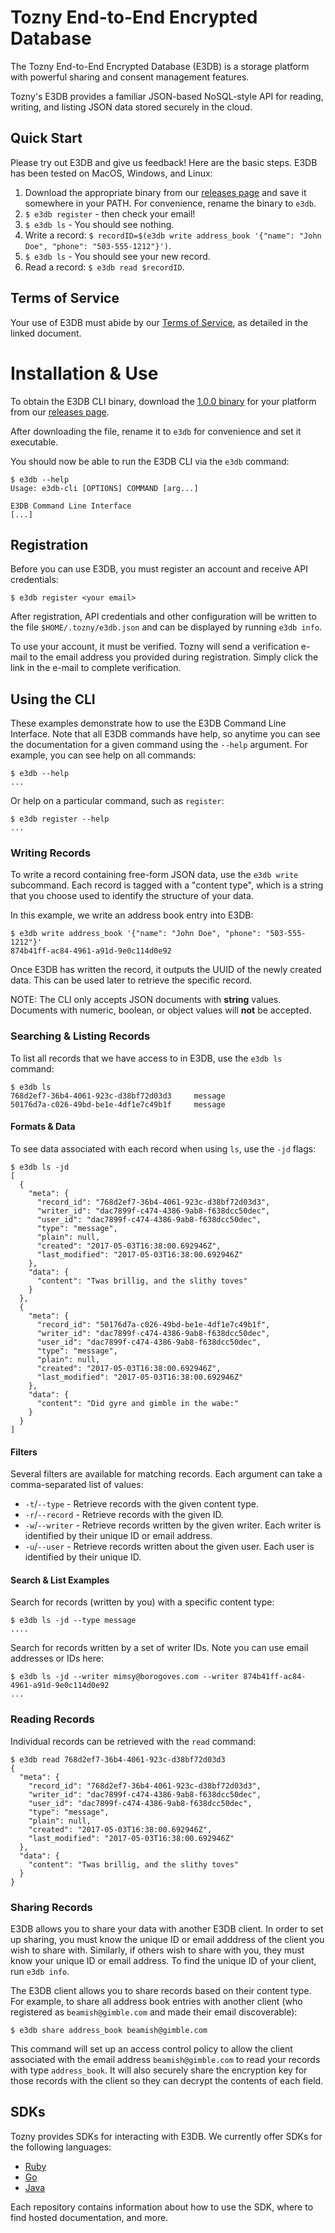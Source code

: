 # Tozny End-to-End Encrypted Database

The Tozny End-to-End Encrypted Database (E3DB) is a storage platform
with powerful sharing and consent management features.

Tozny's E3DB provides a familiar JSON-based NoSQL-style API for
reading, writing, and listing JSON data stored securely in the cloud.

## Quick Start

Please try out E3DB and give us feedback! Here are the basic steps.
E3DB has been tested on MacOS, Windows, and Linux:

 1. Download the appropriate binary from our [releases page](https://github.com/tozny/e3db-cli/releases) and save it somewhere in your PATH. For convenience, rename the binary to `e3db`.
 1. `$ e3db register` - then check your email!
 1. `$ e3db ls` - You should see nothing.
 1. Write a record: `$ recordID=$(e3db write address_book '{"name": "John Doe", "phone": "503-555-1212"}')`.
 1. `$ e3db ls` - You should see your new record.
 1. Read a record: `$ e3db read $recordID`.

## Terms of Service

Your use of E3DB must abide by our [Terms of Service](terms.pdf), as detailed in
the linked document.

# Installation & Use

To obtain the E3DB CLI binary, download the
[1.0.0 binary](https://github.com/tozny/e3db-cli/releases/tag/1.0.0)
for your platform from our [releases
page](https://github.com/tozny/e3db-cli/releases).

After downloading the file, rename it to `e3db` for convenience and
set it executable.

You should now be able to run the E3DB CLI via the `e3db` command:

```
$ e3db --help
Usage: e3db-cli [OPTIONS] COMMAND [arg...]

E3DB Command Line Interface
[...]
```

## Registration

Before you can use E3DB, you must register an account and receive API
credentials:

```
$ e3db register <your email>
```

After registration, API credentials and other configuration will be
written to the file `$HOME/.tozny/e3db.json` and can be displayed by
running `e3db info`.

To use your account, it must be verified. Tozny will send a
verification e-mail to the email address you provided during
registration. Simply click the link in the e-mail to complete
verification.

## Using the CLI

These examples demonstrate how to use the E3DB Command Line
Interface. Note that all E3DB commands have help, so anytime you can see
the documentation for a given command using the `--help` argument. For
example, you can see help on all commands:

```
$ e3db --help
...
```

Or help on a particular command, such as `register`:

```
$ e3db register --help
...
```

### Writing Records

To write a record containing free-form JSON data, use the
`e3db write` subcommand. Each record is tagged with a "content
type", which is a string that you choose used to identify the
structure of your data.

In this example, we write an address book entry into E3DB:

```
$ e3db write address_book '{"name": "John Doe", "phone": "503-555-1212"}'
874b41ff-ac84-4961-a91d-9e0c114d0e92
```

Once E3DB has written the record, it outputs the UUID of the newly
created data. This can be used later to retrieve the specific record.

NOTE: The CLI only accepts JSON documents with **string** values. Documents
with numeric, boolean, or object values will **not** be accepted.

### Searching & Listing Records

To list all records that we have access to in E3DB, use the
`e3db ls` command:

```
$ e3db ls
768d2ef7-36b4-4061-923c-d38bf72d03d3     message
50176d7a-c026-49bd-be1e-4df1e7c49b1f     message
```

#### Formats & Data

To see data associated with each record when using `ls`, use the `-jd` flags:

```
$ e3db ls -jd
[
  {
    "meta": {
      "record_id": "768d2ef7-36b4-4061-923c-d38bf72d03d3",
      "writer_id": "dac7899f-c474-4386-9ab8-f638dcc50dec",
      "user_id": "dac7899f-c474-4386-9ab8-f638dcc50dec",
      "type": "message",
      "plain": null,
      "created": "2017-05-03T16:38:00.692946Z",
      "last_modified": "2017-05-03T16:38:00.692946Z"
    },
    "data": {
      "content": "Twas brillig, and the slithy toves"
    }
  },
  {
    "meta": {
      "record_id": "50176d7a-c026-49bd-be1e-4df1e7c49b1f",
      "writer_id": "dac7899f-c474-4386-9ab8-f638dcc50dec",
      "user_id": "dac7899f-c474-4386-9ab8-f638dcc50dec",
      "type": "message",
      "plain": null,
      "created": "2017-05-03T16:38:00.692946Z",
      "last_modified": "2017-05-03T16:38:00.692946Z"
    },
    "data": {
      "content": "Did gyre and gimble in the wabe:"
    }
  }
]
```

#### Filters

Several filters are available for matching records. Each argument can take a comma-separated list of values:

- `-t`/`--type` - Retrieve records with the given content type.
- `-r`/`--record` - Retrieve records with the given ID.
- `-w`/`--writer` - Retrieve records written by the given writer. Each writer is identified by their unique ID or email address.
- `-u`/`--user` - Retrieve records written about the given user. Each user is identified by their unique ID.

#### Search & List Examples

Search for records (written by you) with a specific content type:

```
$ e3db ls -jd --type message
....
```

Search for records written by a set of writer IDs. Note you can use email addresses or IDs here:

```
$ e3db ls -jd --writer mimsy@borogoves.com --writer 874b41ff-ac84-4961-a91d-9e0c114d0e92
...
```

### Reading Records

Individual records can be retrieved with the `read` command:

```
$ e3db read 768d2ef7-36b4-4061-923c-d38bf72d03d3
{
  "meta": {
    "record_id": "768d2ef7-36b4-4061-923c-d38bf72d03d3",
    "writer_id": "dac7899f-c474-4386-9ab8-f638dcc50dec",
    "user_id": "dac7899f-c474-4386-9ab8-f638dcc50dec",
    "type": "message",
    "plain": null,
    "created": "2017-05-03T16:38:00.692946Z",
    "last_modified": "2017-05-03T16:38:00.692946Z"
  },
  "data": {
    "content": "Twas brillig, and the slithy toves"
  }
}
```

### Sharing Records

E3DB allows you to share your data with another E3DB client. In order
to set up sharing, you must know the unique ID or email adddress of
the client you wish to share with. Similarly, if others wish to share
with you, they must know your unique ID or email address. To find the
unique ID of your client, run `e3db info`.

The E3DB client allows you to share records based on their content
type. For example, to share all address book entries with another
client (who registered as `beamish@gimble.com` and made their email
discoverable):

```
$ e3db share address_book beamish@gimble.com
```

This command will set up an access control policy to allow the
client associated with the email address `beamish@gimble.com`
to read your records with type `address_book`. It will also
securely share the encryption key for those records with the
client so they can decrypt the contents of each field.

## SDKs

Tozny provides SDKs for interacting with E3DB. We currently offer SDKs for the following languages:

- [Ruby](http://github.com/tozny/e3db-ruby)
- [Go](http://github.com/tozny/e3db-go)
- [Java](http://github.com/tozny/e3db-java)

Each repository contains information about how to use the SDK,
where to find hosted documentation, and more.